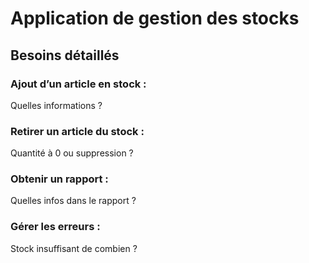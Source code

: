 # Application de gestion des stocks

## Besoins détaillés

### Ajout d’un article en stock :
Quelles informations ?

### Retirer un article du stock :
Quantité à 0 ou suppression ?

### Obtenir un rapport :
Quelles infos dans le rapport ?

### Gérer les erreurs :
Stock insuffisant de combien ?